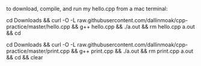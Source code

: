 to download, compile, and run my hello.cpp from a mac terminal:

cd Downloads && curl -O -L raw.githubusercontent.com/dallinmoak/cpp-practice/master/hello.cpp && g++ hello.cpp && ./a.out && rm hello.cpp a.out && cd

cd Downloads && curl -O -L raw.githubusercontent.com/dallinmoak/cpp-practice/master/print.cpp && g++ print.cpp && ./a.out && rm print.cpp a.out && cd && clear
